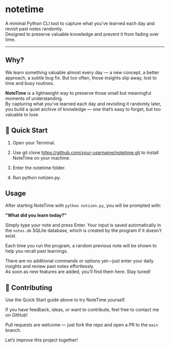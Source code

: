 # notetime

A minimal Python CLI tool to capture what you’ve learned each day and revisit past notes randomly.  
Designed to preserve valuable knowledge and prevent it from fading over time.

---

## Why?

We learn something valuable almost every day — a new concept, a better approach, a subtle bug fix. But too often, those insights slip away, lost to time and busy routines.

**NoteTime** is a lightweight way to preserve those small but meaningful moments of understanding.  
By capturing what you've learned each day and revisiting it randomly later, you build a quiet archive of knowledge — one that’s easy to forget, but too valuable to lose.


## 🚀 Quick Start

1. Open your Terminal.

2. Use git clone https://github.com/your-username/notetime.git to install NoteTime on your machine.

3. Enter the notetime folder.

4. Run python notizen.py.


## Usage

After starting NoteTime with `python notizen.py`, you will be prompted with:

**"What did you learn today?"**

Simply type your note and press Enter. Your input is saved automatically in the `notes.db` SQLite database, which is created by the program if it doesn't exist.

Each time you run the program, a random previous note will be shown to help you recall past learnings.

There are no additional commands or options yet—just enter your daily insights and review past notes effortlessly.  
As soon as new features are added, you’ll find them here. Stay tuned!

## 🤝 Contributing

Use the Quick Start guide above to try NoteTime yourself.

If you have feedback, ideas, or want to contribute, feel free to contact me on GitHub!

Pull requests are welcome — just fork the repo and open a PR to the `main` branch.

Let’s improve this project together!


